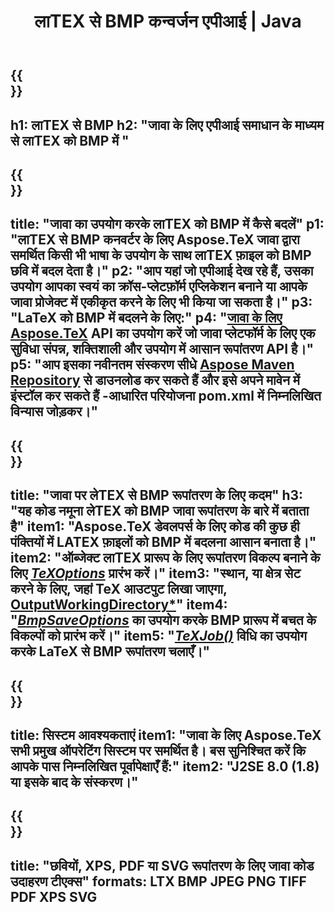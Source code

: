 ﻿---
translation: true
template: /_templates/_conversion-child-java.md
title: लाTEX से BMP कन्वर्जन एपीआई | Java
description: "LATEX से BMP रूपांतरण कार्यक्षमता। इस ऑन-प्रिमाइसेस जावा लाइब्रेरी को अपने प्रोजेक्ट में एकीकृत करें या लाTEX को BMP में बदलने के लिए क्रॉस-प्लेटफ़ॉर्म एप्लिकेशन का उपयोग करें।"
keywords: लेTEX से BMP एपीआई जावा, लेTEX 2 BMP एकीकृत
url: /java/conversion/latex-to-bmp/
family: tex
platformtag: java
feature: conversion
informat: LATEX
outformat: BMP
otherformats: XPS JPEG PDF TIFF
---

{{<section banner>}}
---
h1: लाTEX से BMP
h2: "जावा के लिए एपीआई समाधान के माध्यम से लाTEX को BMP में "
---

{{<section overview>}}
---
title: "जावा का उपयोग करके लाTEX को BMP में कैसे बदलें"
p1: "लाTEX से BMP कनवर्टर के लिए Aspose.TeX जावा द्वारा समर्थित किसी भी भाषा के उपयोग के साथ लाTEX फ़ाइल को BMP छवि में बदल देता है।"
p2: "आप यहां जो एपीआई देख रहे हैं, उसका उपयोग आपका स्वयं का क्रॉस-प्लेटफ़ॉर्म एप्लिकेशन बनाने या आपके जावा प्रोजेक्ट में एकीकृत करने के लिए भी किया जा सकता है।"
p3: "LaTeX को BMP में बदलने के लिए:"
p4: "[जावा के लिए Aspose.TeX](https://products.aspose.com/tex/java) API का उपयोग करें जो जावा प्लेटफॉर्म के लिए एक सुविधा संपन्न, शक्तिशाली और उपयोग में आसान रूपांतरण API है।"
p5: "आप इसका नवीनतम संस्करण सीधे [Aspose Maven Repository](https://repository.aspose.com/tex/) से डाउनलोड कर सकते हैं और इसे अपने मावेन में इंस्टॉल कर सकते हैं -आधारित परियोजना pom.xml में निम्नलिखित विन्यास जोड़कर।"
---

{{<section feature1>}}
---
title: "जावा पर लेTEX से BMP रूपांतरण के लिए कदम"
h3: "यह कोड नमूना लेTEX को BMP जावा रूपांतरण के बारे में बताता है"
item1: "Aspose.TeX डेवलपर्स के लिए कोड की कुछ ही पंक्तियों में LATEX फ़ाइलों को BMP में बदलना आसान बनाता है।"
item2: "ऑब्जेक्ट लाTEX प्रारूप के लिए रूपांतरण विकल्प बनाने के लिए [*TeXOptions*](https://reference.aspose.com/tex/java/com.aspose.tex/TeXOptions) प्रारंभ करें।"
item3: "स्थान, या क्षेत्र सेट करने के लिए, जहां TeX आउटपुट लिखा जाएगा, [OutputWorkingDirectory*](https://reference.aspose.com/tex/java/com.asposeकाउपयोगकरकेआउटपुटकेलिएसिस्टमवर्किंगडायरेक्टरीसेटकरें।tex/TeXOptions#getOutputWorkingDirectory--)"
item4: "[*BmpSaveOptions*](https://reference.aspose.com/tex/java/com.aspose.tex.rendering/BmpSaveOptions) का उपयोग करके BMP प्रारूप में बचत के विकल्पों को प्रारंभ करें।"
item5: "[*TeXJob()*](https://reference.aspose.com/tex/java/com.aspose.tex/TeXJob) विधि का उपयोग करके LaTeX से BMP रूपांतरण चलाएँ।"
---

{{<section feature2>}}
---
title: सिस्टम आवश्यकताएं
item1: "जावा के लिए Aspose.TeX सभी प्रमुख ऑपरेटिंग सिस्टम पर समर्थित है। बस सुनिश्चित करें कि आपके पास निम्नलिखित पूर्वापेक्षाएँ हैं:"
item2: "J2SE 8.0 (1.8) या इसके बाद के संस्करण।"
---

{{<section widget>}}
---
title: "छवियों, XPS, PDF या SVG रूपांतरण के लिए जावा कोड उदाहरण टीएक्स"
formats: LTX BMP JPEG PNG TIFF PDF XPS SVG
---